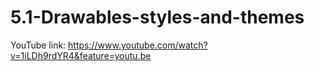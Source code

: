 # 5.1-Drawables-styles-and-themes

YouTube link: https://www.youtube.com/watch?v=1iLDh9rdYR4&feature=youtu.be
